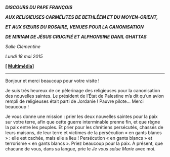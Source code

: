 ***DISCOURS DU PAPE FRANÇOIS***

***AUX RELIGIEUSES CARMÉLITES DE BETHLÉEM ET DU MOYEN-ORIENT,***

***ET AUX SŒURS DU ROSAIRE, VENUES POUR LA CANONISATION***

***DE MIRIAM DE JÉSUS CRUCIFIÉ ET ALPHONSINE DANIL GHATTAS***

*Salle Clémentine*

*Lundi 18 mai 2015*

**[ [Multimédia](http://w2.vatican.va/content/francesco/de/events/event.dir.html/content/vaticanevents/de/2015/5/18/religiosecanonizzazione.html)]**

* * *

Bonjour et merci beaucoup pour votre visite !

Je suis très heureux de ce pèlerinage des religieuses pour la canonisation des nouvelles saintes. Le président de l’État de Palestine m’a dit qu’un avion rempli de religieuses était parti de Jordanie ! Pauvre pilote... Merci beaucoup !

Je vous donne une mission : prier les deux nouvelles saintes pour la paix sur votre terre, afin que cette guerre interminable prenne fin, et que règne la paix entre les peuples. Et prier pour les chrétiens persécutés, chassés de leurs maisons, de leur terre et victimes de la persécution « en gants blancs » : elle est cachée, mais elle a lieu ! Persécution « en gants blancs » et terrorisme « en gants blancs ». Priez beaucoup pour la paix. À présent, que chacune de vous, dans sa langue, prie le *Je vous salue Marie* avec moi.